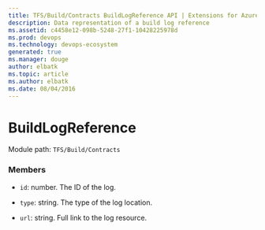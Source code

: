 ```yaml
---
title: TFS/Build/Contracts BuildLogReference API | Extensions for Azure DevOps Services
description: Data representation of a build log reference
ms.assetid: c4458e12-098b-5248-27f1-10428225978d
ms.prod: devops
ms.technology: devops-ecosystem
generated: true
ms.manager: douge
author: elbatk
ms.topic: article
ms.author: elbatk
ms.date: 08/04/2016
---
```


# BuildLogReference

Module path: `TFS/Build/Contracts`


### Members

* `id`: number. The ID of the log.

* `type`: string. The type of the log location.

* `url`: string. Full link to the log resource.

